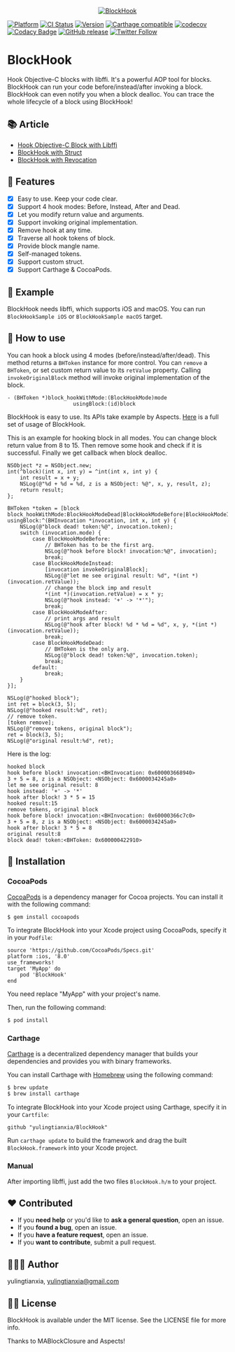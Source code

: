 <p align="center">
<a href="https://github.com/yulingtianxia/BlockHook">
<img src="Assets/logo.png" alt="BlockHook" />
</a>
</p>

[![Platform](https://img.shields.io/cocoapods/p/BlockHook.svg?style=flat)](http://cocoapods.org/pods/BlockHook)
[![CI Status](http://img.shields.io/travis/yulingtianxia/BlockHook.svg?style=flat)](https://travis-ci.org/yulingtianxia/BlockHook)
[![Version](https://img.shields.io/cocoapods/v/BlockHook.svg?style=flat)](http://cocoapods.org/pods/BlockHook)
[![Carthage compatible](https://img.shields.io/badge/Carthage-compatible-4BC51D.svg?style=flat)](https://github.com/Carthage/Carthage)
[![codecov](https://codecov.io/gh/yulingtianxia/BlockHook/branch/master/graph/badge.svg)](https://codecov.io/gh/yulingtianxia/BlockHook)
[![Codacy Badge](https://api.codacy.com/project/badge/Grade/5ba94898dd8146a6beb7b4a6cc46e3fd)](https://app.codacy.com/app/yulingtianxia/BlockHook?utm_source=github.com&utm_medium=referral&utm_content=yulingtianxia/BlockHook&utm_campaign=Badge_Grade_Dashboard)
[![GitHub release](https://img.shields.io/github/release/yulingtianxia/blockhook.svg)](https://github.com/yulingtianxia/BlockHook/releases)
[![Twitter Follow](https://img.shields.io/twitter/follow/yulingtianxia.svg?style=social&label=Follow)](https://twitter.com/yulingtianxia)

# BlockHook

Hook Objective-C blocks with libffi. It's a powerful AOP tool for blocks. BlockHook can run your code before/instead/after invoking a block. BlockHook can even notify you when a block dealloc. You can trace the whole lifecycle of a block using BlockHook!

## 📚 Article

- [Hook Objective-C Block with Libffi](http://yulingtianxia.com/blog/2018/02/28/Hook-Objective-C-Block-with-Libffi/)
- [BlockHook with Struct](http://yulingtianxia.com/blog/2019/04/27/BlockHook-with-Struct/)
- [BlockHook with Revocation](http://yulingtianxia.com/blog/2019/05/26/BlockHook-with-Revocation/)

## 🌟 Features

- [x] Easy to use. Keep your code clear.
- [x] Support 4 hook modes: Before, Instead, After and Dead.
- [x] Let you modify return value and arguments.
- [x] Support invoking original implementation.
- [x] Remove hook at any time.
- [x] Traverse all hook tokens of block.
- [x] Provide block mangle name.
- [x] Self-managed tokens.
- [x] Support custom struct.
- [x] Support Carthage & CocoaPods.

## 🔮 Example

BlockHook needs libffi, which supports iOS and macOS.
You can run `BlockHookSample iOS` or `BlockHookSample macOS` target.

## 🐒 How to use

You can hook a block using 4 modes (before/instead/after/dead). This method returns a `BHToken` instance for more control. You can `remove` a `BHToken`, or set custom return value to its `retValue` property. Calling `invokeOriginalBlock` method will invoke original implementation of the block.

```objc
- (BHToken *)block_hookWithMode:(BlockHookMode)mode
                     usingBlock:(id)block
```

BlockHook is easy to use. Its APIs take example by Aspects. [Here](https://github.com/yulingtianxia/BlockHook/blob/master/BlockHookSampleTests/BlockHookSampleTests.m) is a full set of usage of BlockHook.

This is an example for hooking block in all modes. You can change block return value from 8 to 15. Then remove some hook and check if it is successful. Finally we get callback when block dealloc. 

```objc
NSObject *z = NSObject.new;
int(^block)(int x, int y) = ^int(int x, int y) {
    int result = x + y;
    NSLog(@"%d + %d = %d, z is a NSObject: %@", x, y, result, z);
    return result;
};
    
BHToken *token = [block block_hookWithMode:BlockHookModeDead|BlockHookModeBefore|BlockHookModeInstead|BlockHookModeAfter usingBlock:^(BHInvocation *invocation, int x, int y) {
    NSLog(@"block dead! token:%@", invocation.token);
    switch (invocation.mode) {
        case BlockHookModeBefore:
            // BHToken has to be the first arg.
            NSLog(@"hook before block! invocation:%@", invocation);
            break;
        case BlockHookModeInstead:
            [invocation invokeOriginalBlock];
            NSLog(@"let me see original result: %d", *(int *)(invocation.retValue));
            // change the block imp and result
            *(int *)(invocation.retValue) = x * y;
            NSLog(@"hook instead: '+' -> '*'");
            break;
        case BlockHookModeAfter:
            // print args and result
            NSLog(@"hook after block! %d * %d = %d", x, y, *(int *)(invocation.retValue));
            break;
        case BlockHookModeDead:
            // BHToken is the only arg.
            NSLog(@"block dead! token:%@", invocation.token);
            break;
        default:
            break;
    }
}];
    
NSLog(@"hooked block");
int ret = block(3, 5);
NSLog(@"hooked result:%d", ret);
// remove token.
[token remove];
NSLog(@"remove tokens, original block");
ret = block(3, 5);
NSLog(@"original result:%d", ret);
```

Here is the log:

```
hooked block
hook before block! invocation:<BHInvocation: 0x600003668940>
3 + 5 = 8, z is a NSObject: <NSObject: 0x6000034245a0>
let me see original result: 8
hook instead: '+' -> '*'
hook after block! 3 * 5 = 15
hooked result:15
remove tokens, original block
hook before block! invocation:<BHInvocation: 0x60000366c7c0>
3 + 5 = 8, z is a NSObject: <NSObject: 0x6000034245a0>
hook after block! 3 * 5 = 8
original result:8
block dead! token:<BHToken: 0x600000422910>
```

## 📲 Installation

### CocoaPods

[CocoaPods](http://cocoapods.org) is a dependency manager for Cocoa projects. You can install it with the following command:

```bash
$ gem install cocoapods
```

To integrate BlockHook into your Xcode project using CocoaPods, specify it in your `Podfile`:


```
source 'https://github.com/CocoaPods/Specs.git'
platform :ios, '8.0'
use_frameworks!
target 'MyApp' do
	pod 'BlockHook'
end
```

You need replace "MyApp" with your project's name.

Then, run the following command:

```bash
$ pod install
```

### Carthage

[Carthage](https://github.com/Carthage/Carthage) is a decentralized dependency manager that builds your dependencies and provides you with binary frameworks.

You can install Carthage with [Homebrew](http://brew.sh/) using the following command:

```bash
$ brew update
$ brew install carthage
```

To integrate BlockHook into your Xcode project using Carthage, specify it in your `Cartfile`:

```ogdl
github "yulingtianxia/BlockHook"
```

Run `carthage update` to build the framework and drag the built `BlockHook.framework` into your Xcode project.

### Manual

After importing libffi, just add the two files `BlockHook.h/m` to your project.

## ❤️ Contributed

- If you **need help** or you'd like to **ask a general question**, open an issue.
- If you **found a bug**, open an issue.
- If you **have a feature request**, open an issue.
- If you **want to contribute**, submit a pull request.

## 👨🏻‍💻 Author

yulingtianxia, yulingtianxia@gmail.com

## 👮🏻 License

BlockHook is available under the MIT license. See the LICENSE file for more info.

Thanks to MABlockClosure and Aspects!

